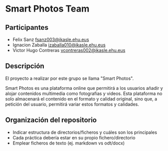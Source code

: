 # Smart Photos Team

## Participantes

- Felix Sanz <fsanz003@ikasle.ehu.eus>
- Ignacion Zaballa <izaballa010@ikasle.ehu.eus>
- Victor Hugo Contreras <vcontreras002@ikasle.ehu.eus>

## Descripción

El proyecto a realizar por este grupo se llama "Smart Photos".

Smart Photos es una plataforma online que permitirá a los usuarios  añadir y alojar contenidos multimedia como fotografias y videos.
Esta plataforma no solo almacenará el contenido en el formato y calidad original, sino que, a petición del usuario, permitirá 
variar estos formatos y calidades. 

## Organización del repositorio

- Indicar estructura de directorios/ficheros y cuáles son los principales
- Cada práctica debería estar en su propio fichero/directorio
- Emplear ficheros de texto (ej. markdown vs odt/docx)
